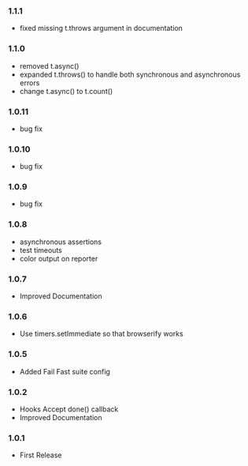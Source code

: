 ### 1.1.1
- fixed missing t.throws argument in documentation

### 1.1.0
- removed t.async()
- expanded t.throws() to handle both synchronous and asynchronous errors
- change t.async() to t.count()

### 1.0.11
- bug fix

### 1.0.10
- bug fix

### 1.0.9
- bug fix

### 1.0.8
- asynchronous assertions
- test timeouts
- color output on reporter

### 1.0.7
- Improved Documentation

### 1.0.6
- Use timers.setImmediate so that browserify works

### 1.0.5
- Added Fail Fast suite config

### 1.0.2
- Hooks Accept done() callback
- Improved Documentation

### 1.0.1
- First Release